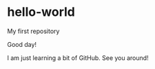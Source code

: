 hello-world
===========

My first repository

Good day!

I am just learning a bit of GitHub. See you around!
